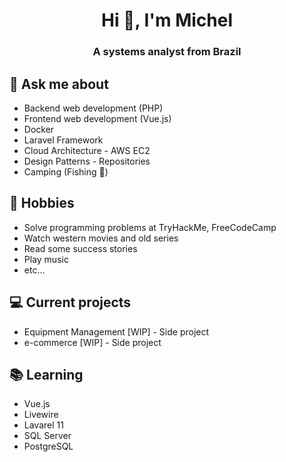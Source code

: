 
<h1 align="center">Hi 👋, I'm Michel</h1>
<h3 align="center">A systems analyst from Brazil</h3>

## 💬 Ask me about
- Backend web development (PHP)
- Frontend web development (Vue.js)
- Docker
- Laravel Framework
- Cloud Architecture - AWS EC2
- Design Patterns - Repositories
- Camping (Fishing :evergreen_tree:)

## 📅 Hobbies
- Solve programming problems at TryHackMe, FreeCodeCamp
- Watch western movies and old series
- Read some success stories
- Play music
- etc...

## 💻 Current projects
- Equipment Management [WIP] - Side project
- e-commerce [WIP] - Side project

## 📚 Learning
- Vue.js
- Livewire
- Lavarel 11
- SQL Server
- PostgreSQL
